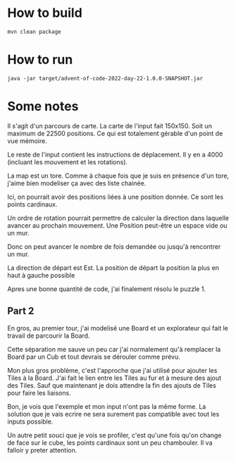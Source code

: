 # How to build

```
mvn clean package
```

# How to run

```
java -jar target/advent-of-code-2022-day-22-1.0.0-SNAPSHOT.jar
```

# Some notes

Il s'agit d'un parcours de carte.
La carte de l'input fait 150x150.
Soit un maximum de 22500 positions.
Ce qui est totalement gérable d'un point de vue mémoire.

Le reste de l'input contient les instructions de déplacement.
Il y en a 4000 (incluant les mouvement et les rotations).

La map est un tore.
Comme à chaque fois que je suis en présence d'un tore, j'aime bien modeliser ça avec des liste chainée.

Ici, on pourrait avoir des positions liées à une position donnée.
Ce sont les points cardinaux.

Un ordre de rotation pourrait permettre de calculer la direction dans laquelle avancer au prochain mouvement.
Une Position peut-être un espace vide ou un mur.

Donc on peut avancer le nombre de fois demandée ou jusqu'à rencontrer un mur.

La direction de départ est Est.
La position de départ la position la plus en haut à gauche possible


Apres une bonne quantité de code, j'ai finalement résolu le puzzle 1.


## Part 2

En gros, au premier tour, j'ai modelisé une Board et un explorateur qui fait le travail de parcourir la Board.

Cette séparation me sauve un peu car j'ai normalement qu'à remplacer la Board par un Cub et tout devrais se dérouler comme prévu.

Mon plus gros problème, c'est l'approche que j'ai utilisé pour ajouter les Tiles à la Board.
J'ai fait le lien entre les Tiles au fur et à mesure des ajout des Tiles.
Sauf que maintenant je dois attendre la fin des ajouts de Tiles pour faire les liaisons.

Bon, je vois que l'exemple et mon input n'ont pas la même forme.
La solution que je vais ecrire ne sera surement pas compatible avec tout les inputs possible.

Un autre petit souci que je vois se profiler, c'est qu'une fois qu'on change de face sur le cube, les points cardinaux sont un peu chambouler.
Il va falloir y preter attention.